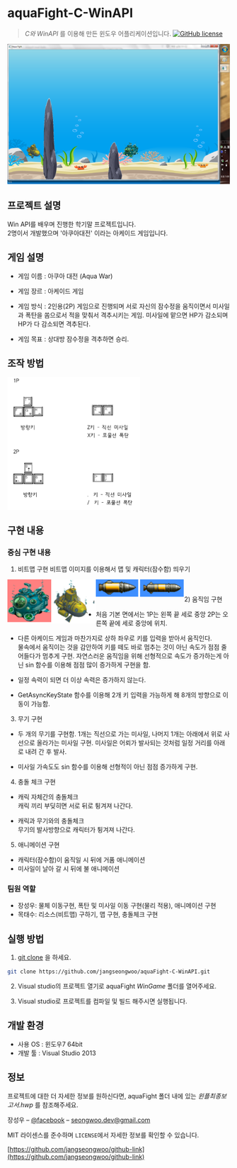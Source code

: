 # aquaFight-C-WinAPI
> _C와 WinAPI_ 를 이용해 만든 윈도우 어플리케이션입니다.
[![GitHub license](https://img.shields.io/github/license/Day8/re-frame.svg)](license.txt)


<img align="center" src="images/play.png" width="567" height="319">

## 프로젝트 설명

Win API를 배우며 진행한 학기말 프로젝트입니다.
<br>2명이서 개발했으며 '아쿠아대전' 이라는 아케이드 게임입니다.

## 게임 설명
- 게임 이름 : 아쿠아 대전 (Aqua War)

- 게임 장르 : 아케이드 게임

- 게임 방식 : 2인용(2P) 게임으로 진행되며 서로 자신의 잠수정을 움직이면서 미사일과 폭탄을 쏨으로서 적을 맞춰서 격추시키는 게임. 미사일에 맡으면 HP가 감소되며 HP가 다 감소되면 격추된다.

- 게임 목표 : 상대방 잠수정을 격추하면 승리.

## 조작 방법

<img align="center" src="images/control.png" width="300" height="300">

## 구현 내용

### 중심 구현 내용

1) 비트맵 구현
비트맵 이미지를 이용해서 맵 및 캐릭터(잠수함) 띄우기
<img align="left" src="images/c1.png" width="100" height="100">
<img align="left" src="images/c2.png" width="100" height="100">
<img align="left" src="images/m1.png" width="100" height="40">
<img align="left" src="images/m2.png" width="100" height="40">
<br><br>
2)  움직임 구현

- 처음 기본 면에서는 1P는 왼쪽 끝 세로 중앙 2P는 오른쪽 끝에 세로 중앙에 위치.<br>

- 다른 아케이드 게임과 마찬가지로 상하 좌우로 키를 입력을 받아서 움직인다.<br> 
물속에서 움직이는 것을 감안하여 키를 떼도 바로 멈추는 것이 아닌 속도가 점점 줄어들다가 멈추게 구현.
자연스러운 움직임을 위해 선형적으로 속도가 증가하는게 아닌 sin 함수를 이용해 점점 많이 증가하게 구현을 함. 

- 일정 속력이 되면 더 이상 속력은 증가하지 않는다.<br>

- GetAsyncKeyState 함수를 이용해 2개 키 입력을 가능하게 해 8개의 방향으로 이동이 가능함.<br>

3) 무기 구현

- 두 개의 무기를 구현함. 1개는 직선으로 가는 미사일, 나머지 1개는 아래에서 위로 사선으로 올라가는 미사일 구현. 미사일은 어뢰가 발사되는 것처럼 일정 거리를 아래로 내려 간 후 발사.<br>

- 미사일 가속도도 sin 함수를 이용해 선형적이 아닌 점점 증가하게 구현.<br>

4) 충돌 체크 구현

- 캐릭 자체간의 충돌체크<br>
캐릭 끼리 부딪히면 서로 뒤로 튕겨져 나간다.

- 캐릭과 무기와의 충돌체크<br>
무기의 발사방향으로 캐릭터가 튕겨져 나간다.

5) 애니메이션 구현

- 캐릭터(잠수함)이 움직일 시 뒤에 거품 애니메이션<br>
- 미사일이 날아 갈 시 뒤에 불 애니메이션<br>

### 팀원 역할

- 장성우: 물체 이동구현, 폭탄 및 미사일 이동 구현(물리 적용), 애니메이션 구현
- 목태수: 리소스(비트맵) 구하기, 맵 구현, 충돌체크 구현

## 실행 방법


1. [git clone](https://github.com/jangseongwoo/aquaFight-C-WinAPI.git) 을 하세요.
```sh
git clone https://github.com/jangseongwoo/aquaFight-C-WinAPI.git
```

2. Visual studio의 프로젝트 열기로  aquaFight  _WinGame_ 폴더를 열어주세요.

3. Visual studio로 프로젝트를 컴파일 및 빌드 해주시면 실행됩니다.

## 개발 환경

- 사용 OS : 윈도우7 64bit
- 개발 툴 : Visual Studio 2013

## 정보

프로젝트에 대한 더 자세한 정보를 원하신다면,  aquaFight 폴더 내에 있는 _윈플최종보고서.hwp_ 를 참조해주세요.

장성우 – [@facebook](https://www.facebook.com/profile.php?id=100007028118707&ref=bookmarks) – seongwoo.dev@gmail.com

MIT 라이센스를 준수하며 ``LICENSE``에서 자세한 정보를 확인할 수 있습니다.

[https://github.com/jangseongwoo/github-link](https://github.com/jangseongwoo/github-link)

<!-- Markdown link & img dfn's -->
[npm-image]: https://img.shields.io/npm/v/datadog-metrics.svg?style=flat-square
[npm-url]: https://npmjs.org/package/datadog-metrics
[npm-downloads]: https://img.shields.io/npm/dm/datadog-metrics.svg?style=flat-square
[travis-image]: https://img.shields.io/travis/dbader/node-datadog-metrics/master.svg?style=flat-square
[travis-url]: https://travis-ci.org/dbader/node-datadog-metrics
[wiki]: https://github.com/yourname/yourproject/wiki
